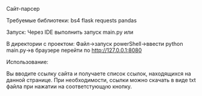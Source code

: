 Сайт-парсер

Требуемые библиотеки:
bs4
flask
requests
pandas

Запуск:
Через IDE выполнить запуск main.py  или

В директории с проектом:
Файл->запуск powerShell->ввести python main.py->в браузере перейти по http://127.0.0.1:8080

Использование:

Вы вводите ссылку сайта и получаете список ссылок, находящихся на данной странице.
При необходимости, ссылки можно скачать в виде txt файла при нажатии на соответстующую кнопку.
